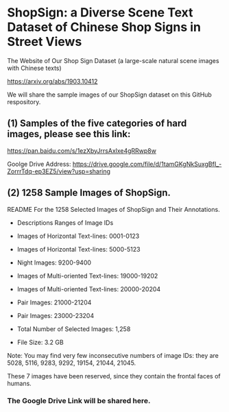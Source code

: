 # ShopSign: a Diverse Scene Text Dataset of Chinese Shop Signs in Street Views
The Website of Our Shop Sign Dataset (a large-scale natural scene images with Chinese texts)


https://arxiv.org/abs/1903.10412

We will share the sample images of our ShopSign dataset on this GitHub respository. 

## (1) Samples of the five  categories of hard images, please see this link: 

https://pan.baidu.com/s/1ezXbyJrrsAxlxe4gRRwp8w

Goolge Drive Address: https://drive.google.com/file/d/1tamGKgNkSuxgBfI_-ZorrrTdq-ep3EZ5/view?usp=sharing

## (2) 1258 Sample Images of ShopSign.


README For the 1258 Selected Images of ShopSign and Their Annotations.

- Descriptions                           Ranges of Image IDs

- Images of Horizontal Text-lines:      0001-0123

- Images of Horizontal Text-lines:      5000-5123    

- Night  Images:                        9200-9400

- Images of Multi-oriented Text-lines:  19000-19202

- Images of Multi-oriented Text-lines:  20000-20204

- Pair Images:                          21000-21204

- Pair Images:                          23000-23204


- Total Number of Selected Images:      1,258

- File Size:                            3.2 GB

Note: 
You may find very few inconsecutive numbers of image IDs: they are 5028, 5116, 9283, 9292, 19154, 21044, 21045.

These 7 images have been reserved, since they contain the frontal faces of humans. 


### The Google Drive Link will be shared here. 



